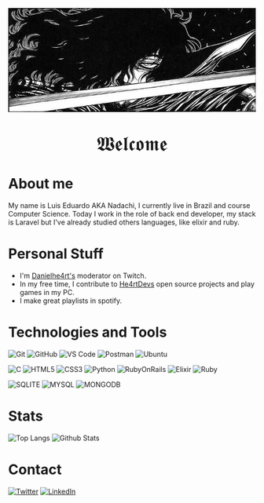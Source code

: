 <div align="center">
<img align="center" src="./assets/alucard.jpg">
</div>
<div align="center">
<p style= font-size:40px;> 𝖂𝖊𝖑𝖈𝖔𝖒𝖊 </p>
</div>

# About me

My name is Luis Eduardo AKA Nadachi, I currently live in Brazil and course Computer Science. Today I work in the role of back end developer, my stack is Laravel but I've already studied others languages, like elixir and ruby.

# Personal Stuff

 + I'm [Danielhe4rt's](https://twitch.tv/danielhe4rt) moderator on Twitch.
 + In my free time, I contribute to [He4rtDevs](https://heartdevs.com/) open source projects and play games in my PC.
 + I make great playlists in spotify.

# Technologies and Tools

![Git](https://img.shields.io/badge/-Git-black?style=for-the-badge&logo=git)
![GitHub](https://img.shields.io/badge/GitHub-100000?style=for-the-badge&logo=github&logoColor=white)
![VS Code](https://img.shields.io/badge/-VS%20Code-black?style=for-the-badge&logo=visual-studio-code)
![Postman](https://img.shields.io/badge/Postman-black?style=for-the-badge&logo=postman)
![Ubuntu](https://img.shields.io/badge/Ubuntu-black?style=for-the-badge&logo=ubuntu&logoColor=white)

![C](https://img.shields.io/badge/C-black?style=for-the-badge&logo=c&logoColor=white)
![HTML5](https://img.shields.io/badge/HTML5-black?style=for-the-badge&logo=html5&logoColor=white)
![CSS3](https://img.shields.io/badge/CSS3-black?style=for-the-badge&logo=css3&logoColor=white)
![Python](https://img.shields.io/badge/Python-black?style=for-the-badge&logo=python&logoColor=white)
![RubyOnRails](https://img.shields.io/badge/Ruby_on_Rails-black?style=for-the-badge&logo=ruby-on-rails&logoColor=white)
![Elixir](https://img.shields.io/badge/Elixir-black?style=for-the-badge&logo=elixir&logoColor=white)
![Ruby](https://img.shields.io/badge/Ruby-black?style=for-the-badge&logo=ruby&logoColor=white)

![SQLITE](https://img.shields.io/badge/SQLite-black?style=for-the-badge&logo=sqlite&logoColor=white)
![MYSQL](https://img.shields.io/badge/MySQL-black?style=for-the-badge&logo=mysql&logoColor=white)
![MONGODB](https://img.shields.io/badge/MongoDB-black?style=for-the-badge&logo=mongodb&logoColor=white)

# Stats

![Top Langs](https://github-readme-stats.vercel.app/api/top-langs/?username=luisnadachi&hide=TeX&layout=compact&theme=dark)
![Github Stats](https://github-readme-stats.vercel.app/api?username=luisnadachi&count_private=true&show_icons=true&include_all_commits=true&theme=dark)

# Contact

[![Twitter](https://img.shields.io/badge/Twitter-black?style=for-the-badge&logo=twitter&logoColor=white)](https://twitter.com/Luis_Nadachi)
[![LinkedIn](https://img.shields.io/badge/LinkedIn-black?style=for-the-badge&logo=linkedin&logoColor=white)](https://www.linkedin.com/in/luis-eduardo-teixeira/)
